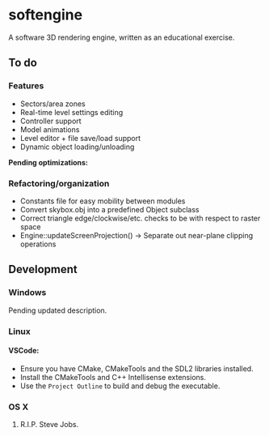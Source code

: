 # softengine
A software 3D rendering engine, written as an educational exercise.

## To do

### Features

* Sectors/area zones
* Real-time level settings editing
* Controller support
* Model animations
* Level editor + file save/load support
* Dynamic object loading/unloading

**Pending optimizations:**

### Refactoring/organization

* Constants file for easy mobility between modules
* Convert skybox.obj into a predefined Object subclass
* Correct triangle edge/clockwise/etc. checks to be with respect to raster space
* Engine::updateScreenProjection() -> Separate out near-plane clipping operations

## Development

### Windows

Pending updated description.

### Linux

#### VSCode:
- Ensure you have CMake, CMakeTools and the SDL2 libraries installed.
- Install the CMakeTools and C++ Intellisense extensions.
- Use the `Project Outline` to build and debug the executable.

### OS X
1. R.I.P. Steve Jobs.